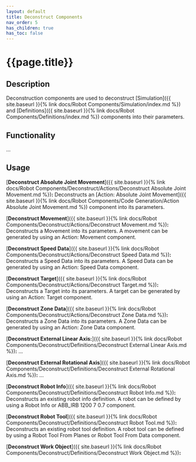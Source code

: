 ```yaml
---
layout: default
title: Deconstruct Components
nav_order: 5
has_children: true
has_toc: false
---
```


# **{{page.title}}**

## **Description**

Deconstruction components are used to deconstruct [Simulation]({{ site.baseurl }}{% link docs/Robot Components/Simulation/index.md %}) and [Definitions]({{ site.baseurl }}{% link docs/Robot Components/Definitions/index.md %}) components into their parameters.
## **Functionality**

...

## **Usage**

[**Deconstruct Absolute Joint Movement**]({{ site.baseurl }}{% link docs/Robot Components/Deconstruct/Actions/Deconstruct Absolute Joint Movement.md %})**:** Deconstructs an [Action: Absolute Joint Movement]({{ site.baseurl }}{% link docs/Robot Components/Code Generation/Action Absolute Joint Movement.md %}) component into its parameters.

[**Deconstruct Movement**]({{ site.baseurl }}{% link docs/Robot Components/Deconstruct/Actions/Deconstruct Movement.md %})**:** Deconstructs a Movement into its parameters. A movement can be generated by using an Action: Movement component.

[**Deconstruct Speed Data**]({{ site.baseurl }}{% link docs/Robot Components/Deconstruct/Actions/Deconstruct Speed Data.md %})**:** Deconstructs a Speed Data into its parameters. A Speed Data can be generated by using an Action: Speed Data component.

[**Deconstruct Target**]({{ site.baseurl }}{% link docs/Robot Components/Deconstruct/Actions/Deconstruct Target.md %})**:** Deconstructs a Target into its parameters. A target can be generated by using an Action: Target component.

[**Deconstruct Zone Data**]({{ site.baseurl }}{% link docs/Robot Components/Deconstruct/Actions/Deconstruct Zone Data.md %})**:** Deconstructs a Zone Data into its parameters. A Zone Data can be generated by using an Action: Zone Data component.

[**Deconstruct External Linear Axis:**]({{ site.baseurl }}{% link docs/Robot Components/Deconstruct/Definitions/Deconstruct External Linear Axis.md %})**:** ...

[**Deconstruct External Rotational Axis**]({{ site.baseurl }}{% link docs/Robot Components/Deconstruct/Definitions/Deconstruct External Rotational Axis.md %})**:** ...

[**Deconstruct Robot Info**]({{ site.baseurl }}{% link docs/Robot Components/Deconstruct/Definitions/Deconstruct Robot Info.md %})**:** Deconstructs an existing robot info definition. A robot can be defined by using a Robot Info or ABB_IRB 1200 7 0.7 component.

[**Deconstruct Robot Tool**]({{ site.baseurl }}{% link docs/Robot Components/Deconstruct/Definitions/Deconstruct Robot Tool.md %})**:** Deconstructs an existing robot tool definition. A robot tool can be defined by using a Robot Tool From Planes or Robot Tool From Data component.

[**Deconstruct Work Object**]({{ site.baseurl }}{% link docs/Robot Components/Deconstruct/Definitions/Deconstruct Work Object.md %})**:**
